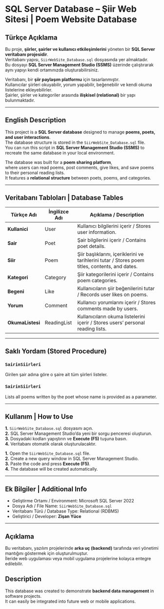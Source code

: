 #  SQL Server Database – Şiir Web Sitesi | Poem Website Database

##  Türkçe Açıklama
Bu proje, **şiirler, şairler ve kullanıcı etkileşimlerini** yöneten bir **SQL Server veritabanı projesidir**.  
Veritabanı yapısı, `SiirWebSite_Database.sql` dosyasında yer almaktadır.  
Bu dosyayı **SQL Server Management Studio (SSMS)** üzerinde çalıştırarak aynı yapıyı kendi ortamınızda oluşturabilirsiniz.

Veritabanı, bir **şiir paylaşım platformu** için tasarlanmıştır.  
Kullanıcılar şiirleri okuyabilir, yorum yapabilir, beğenebilir ve kendi okuma listelerine ekleyebilirler.  
Şairler, şiirler ve kategoriler arasında **ilişkisel (relational)** bir yapı bulunmaktadır.

---

##  English Description
This project is a **SQL Server database** designed to manage **poems, poets, and user interactions**.  
The database structure is stored in the `SiirWebSite_Database.sql` file.  
You can run this script in **SQL Server Management Studio (SSMS)** to recreate the same database in your local environment.

The database was built for a **poem sharing platform**,  
where users can read poems, post comments, give likes, and save poems to their personal reading lists.  
It features a **relational structure** between poets, poems, and categories.

---

##  Veritabanı Tabloları | Database Tables

| Türkçe Adı | İngilizce Adı | Açıklama / Description |
|-------------|----------------|-------------------------|
| **Kullanici** | User | Kullanıcı bilgilerini içerir / Stores user information. |
| **Sair** | Poet | Şair bilgilerini içerir / Contains poet details. |
| **Siir** | Poem | Şiir başlıklarını, içeriklerini ve tarihlerini tutar / Stores poem titles, contents, and dates. |
| **Kategori** | Category | Şiir kategorilerini içerir / Contains poem categories. |
| **Begeni** | Like | Kullanıcıların şiir beğenilerini tutar / Records user likes on poems. |
| **Yorum** | Comment | Kullanıcı yorumlarını içerir / Stores comments made by users. |
| **OkumaListesi** | ReadingList | Kullanıcıların okuma listelerini içerir / Stores users’ personal reading lists. |

---

##  Saklı Yordam (Stored Procedure)

###  `SairinSiirleri`
Girilen şair adına göre o şaire ait tüm şiirleri listeler.

###  `SairinSiirleri`
Lists all poems written by the poet whose name is provided as a parameter.

---

##  Kullanım | How to Use

**1.** `SiirWebSite_Database.sql` dosyasını açın.  
**2.** SQL Server Management Studio’da yeni bir sorgu penceresi oluşturun.  
**3.** Dosyadaki kodları yapıştırın ve **Execute (F5)** tuşuna basın.  
**4.** Veritabanı otomatik olarak oluşturulacaktır.

**1.** Open the `SiirWebSite_Database.sql` file.  
**2.** Create a new query window in SQL Server Management Studio.  
**3.** Paste the code and press **Execute (F5)**.  
**4.** The database will be created automatically.

---

## Ek Bilgiler | Additional Info
-  Geliştirme Ortamı / Environment: Microsoft SQL Server 2022  
-  Dosya Adı / File Name: `SiirWebSite_Database.sql`  
-  Veritabanı Türü / Database Type: Relational (RDBMS)  
-  Geliştirici / Developer: **Zişan Yüce**  

---

## Açıklama
Bu veritabanı, yazılım projelerinde **arka uç (backend)** tarafında veri yönetimi mantığını göstermek için oluşturulmuştur.  
İleride web uygulaması veya mobil uygulama projelerine kolayca entegre edilebilir.

## Description
This database was created to demonstrate **backend data management** in software projects.  
It can easily be integrated into future web or mobile applications.
